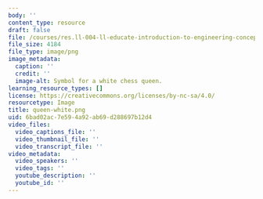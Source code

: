 ```yaml
---
body: ''
content_type: resource
draft: false
file: /courses/res.ll-004-ll-educate-introduction-to-engineering-concepts-spring-2022/queen-white.png
file_size: 4184
file_type: image/png
image_metadata:
  caption: ''
  credit: ''
  image-alt: Symbol for a white chess queen.
learning_resource_types: []
license: https://creativecommons.org/licenses/by-nc-sa/4.0/
resourcetype: Image
title: queen-white.png
uid: 6bad02ac-7e59-4a92-ab69-d288697b12d4
video_files:
  video_captions_file: ''
  video_thumbnail_file: ''
  video_transcript_file: ''
video_metadata:
  video_speakers: ''
  video_tags: ''
  youtube_description: ''
  youtube_id: ''
---
```

